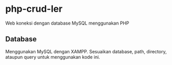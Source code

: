 # php-crud-ler
Web koneksi dengan database MySQL menggunakan PHP

## Database
Menggunakan MySQL dengan XAMPP.
Sesuaikan database, path, directory, ataupun query untuk menggunakan kode ini.


